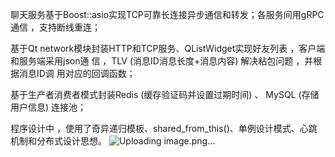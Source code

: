 
聊天服务基于Boost::asio实现TCP可靠长连接异步通信和转发；各服务间用gRPC通信 ，支持断线重连；

基于Qt network模块封装HTTP和TCP服务、QListWidget实现好友列表 ，客户端和服务端采用json通 信 ，TLV  (消息ID消息长度+消息内容)  解决粘包问题 ，并根据消息ID调
用对应的回调函数；

基于生产者消费者模式封装Redis  (缓存验证码并设置过期时间)  、  MySQL  (存储用户信息)  连接池；   

程序设计中 ，使用了奇异递归模板、shared_from_this()、单例设计模式、心跳机制和分布式设计思想。
![Uploading image.png…]()

